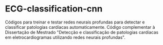 # ECG-classification-cnn
Códigos para treinar e testar redes neurais profundas para detectar e classificar patologias cardíacas automaticamente. Código complementar à Dissertação de Mestrado "Detecção e classificação de patologias cardíacas em eletrocardiogramas utilizando redes neurais profundas".
